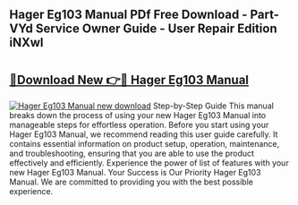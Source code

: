 ## Hager Eg103 Manual PDf Free Download - Part-VYd Service Owner Guide - User Repair Edition iNXwl

# <h2><a href="http://cf15757.oget.top/?id=Hager+Eg103+Manual">🔗Download New 👉🔴 Hager Eg103 Manual</a></h2>

[![Hager Eg103 Manual new download](https://i.imgur.com/5g1atiW.png)](http://cf15757.oget.top/?id=Hager+Eg103+Manual)
Step-by-Step Guide This manual breaks down the process of using your new Hager Eg103 Manual into manageable steps for effortless operation. Before you start using your Hager Eg103 Manual, we recommend reading this user guide carefully. It contains essential information on product setup, operation, maintenance, and troubleshooting, ensuring that you are able to use the product effectively and efficiently. Experience the power of list of features with your new Hager Eg103 Manual. Your Success is Our Priority Hager Eg103 Manual. We are committed to providing you with the best possible experience.
